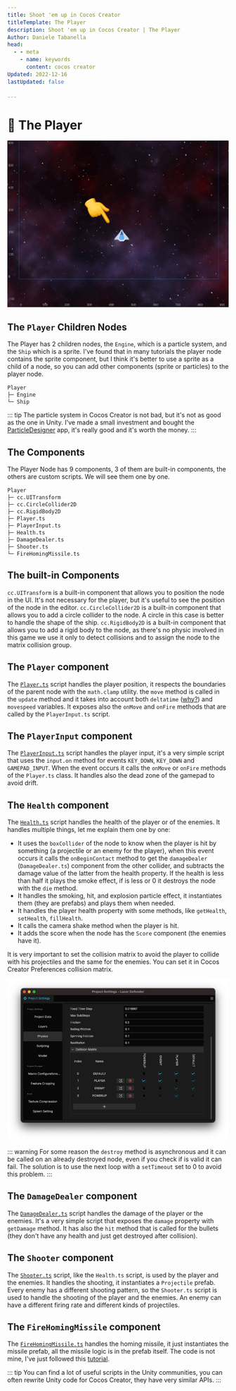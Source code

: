 ```yaml
---
title: Shoot 'em up in Cocos Creator
titleTemplate: The Player
description: Shoot 'em up in Cocos Creator | The Player
Author: Daniele Tabanella
head:
  - - meta
    - name: keywords
      content: cocos creator
Updated: 2022-12-16
lastUpdated: false

---
```


<!-- ![Shoot 'em up in Cocos Creator](./images/shoot-em-up.png) -->
# 🚀 The Player

![The player](./images/player.png)
## The `Player` Children Nodes

The Player has 2 children nodes, the `Engine`, which is a particle system, and the `Ship` which is a sprite. I've found that in many tutorials the player node contains the sprite component, but I think it's better to use a sprite as a child of a node, so you can add other components (sprite or particles) to the player node. 


```
Player
├─ Engine
└─ Ship
```

::: tip
The particle system in Cocos Creator is not bad, but it's not as good as the one in Unity. I've made a small investment and bought the [ParticleDesigner](https://www.71squared.com/particledesigner) app, it's really good and it's worth the money.
:::

## The Components

The Player Node has 9 components, 3 of them are built-in components, the others are custom scripts. We will see them one by one.

```
Player
├─ cc.UITransform
├─ cc.CircleCollider2D
├─ cc.RigidBody2D
├─ Player.ts
├─ PlayerInput.ts
├─ Health.ts
├─ DamageDealer.ts
├─ Shooter.ts
└─ FireHomingMissile.ts
```

## The built-in Components

`cc.UITransform` is a built-in component that allows you to position the node in the UI. It's not necessary for the player, but it's useful to see the position of the node in the editor. `cc.CircleCollider2D` is a built-in component that allows you to add a circle collider to the node. A circle in this case is better to handle the shape of the ship. `cc.RigidBody2D` is a built-in component that allows you to add a rigid body to the node, as there's no physic involved in this game we use it only to detect collisions and to assign the node to the matrix collision group.

## The `Player` component

The [`Player.ts`](https://github.com/theRenard/cocos-creator-laser-defender/blob/master/assets/Scripts/Player.ts) script handles the player position, it respects the boundaries of the parent node with the `math.clamp` utility. the `move` method is called in the `update` method and it takes into account both `deltatime` ([why?](https://drewcampbell92.medium.com/understanding-delta-time-b53bf4781a03)) and `movespeed` variables. It exposes also the `onMove` and `onFire` methods that are called by the `PlayerInput.ts` script.


## The `PlayerInput` component

The [`PlayerInput.ts`](https://github.com/theRenard/cocos-creator-laser-defender/blob/master/assets/Scripts/PlayerInput.ts) script handles the player input, it's a very simple script that uses the `input.on` method for events `KEY_DOWN`, `KEY_DOWN` and `GAMEPAD_INPUT`. When the event occurs it calls the `onMove` or `onFire` methods of the `Player.ts` class. It handles also the dead zone of the gamepad to avoid drift.

## The `Health` component

The [`Health.ts`](https://github.com/theRenard/cocos-creator-laser-defender/blob/master/assets/Scripts/Health.ts) script handles the health of the player or of the enemies. It handles multiple things, let me explain them one by one:

  - It uses the `boxCollider` of the node to know when the player is hit by something (a projectile or an enemy for the player), when this event occurs it calls the `onBeginContact` method to get the `damageDealer` (`DamageDealer.ts`) component from the other collider, and subtracts the damage value of the latter from the health property. If the health is less than half it plays the smoke effect, if is less or 0 it destroys the node with the `die` method.
  - It handles the smoking, hit, and explosion particle effect, it instantiates them (they are prefabs) and plays them when needed.
  - It handles the player health property with some methods, like `getHealth`, `setHealth`, `fillHealth`. 
  - It calls the camera shake method when the player is hit.
  - It adds the score when the node has the `Score` component (the enemies have it).

It is very important to set the collision matrix to avoid the player to collide with his projectiles and the same for the enemies. You can set it in Cocos Creator Preferences collision matrix.

![The Collision Matrix](./images/collision_matrix.png)


::: warning
For some reason the `destroy` method is asynchronous and it can be called on an already destroyed node, even if you check if is valid it can fail. The solution is to use the next loop with a `setTimeout` set to 0 to avoid this problem.
:::

## The `DamageDealer` component

The [`DamageDealer.ts`](https://github.com/theRenard/cocos-creator-laser-defender/blob/master/assets/Scripts/DamageDealer.ts) script handles the damage of the player or the enemies. It's a very simple script that exposes the `damage` property with `getDamage` method. It has also the `hit` method that is called for the bullets (they don't have any health and just get destroyed after collision).

## The `Shooter` component

The [`Shooter.ts`](https://github.com/theRenard/cocos-creator-laser-defender/blob/master/assets/Scripts/Shooter.ts) script, like the `Health.ts` script, is used by the player and the enemies. It handles the shooting, it instantiates a `Projectile` prefab. Every enemy has a different shooting pattern, so the `Shooter.ts` script is used to handle the shooting of the player and the enemies. An enemy can have a different firing rate and different kinds of projectiles.

## The `FireHomingMissile` component

The [`FireHomingMissile.ts`](https://github.com/theRenard/cocos-creator-laser-defender/blob/master/assets/Scripts/FireHomingMissile.ts) handles the homing missile, it just instantiates the missile prefab, all the missile logic is in the prefab itself. The code is not mine, I've just followed this [tutorial](https://www.youtube.com/watch?v=0v_H3oOR0aU&t=396s).

::: tip
You can find a lot of useful scripts in the Unity communities, you can often rewrite Unity code for Cocos Creator, they have very similar APIs.
:::
